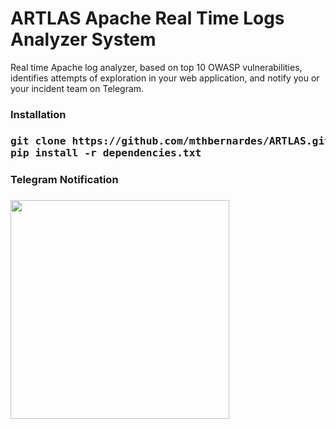 <h1>ARTLAS Apache Real Time Logs Analyzer System</h1>

<p>
Real time  Apache log analyzer, based on top 10 OWASP vulnerabilities, identifies attempts of exploration in your web application, and notify you or your incident team on Telegram.
</p>


<h3>Installation<h3>
<pre>
git clone https://github.com/mthbernardes/ARTLAS.git
pip install -r dependencies.txt
</pre>
<h3>Telegram Notification<h3>
<img src="https://raw.githubusercontent.com/mthbernardes/ARTLAS/master/img/notification.png" width="350"/>

